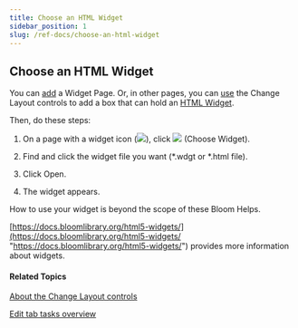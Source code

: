 ```yaml
---
title: Choose an HTML Widget
sidebar_position: 1
slug: /ref-docs/choose-an-html-widget
---
```


## Choose an HTML Widget

You can [add](Add_a_page.md) a Widget Page. Or, in other pages, you can [use](Using_the_Change_Layout_controls.md) the Change Layout controls to add a box that can hold an [HTML Widget](../../Concepts/HTML_Widget.md).

Then, do these steps:

1.  On a page with a widget icon (![](/ref-docs-assets/images/Tasks/Edit_tasks/WidgeIcon.png)), click ![](/ref-docs-assets/images/Tasks/Edit_tasks/ChooseWidget.png) (Choose Widget).
    
2.  Find and click the widget file you want (\*.wdgt or \*.html file).
    
3.  Click Open.
    
4.  The widget appears.
    

How to use your widget is beyond the scope of these Bloom Helps.

[https://docs.bloomlibrary.org/html5-widgets/](https://docs.bloomlibrary.org/html5-widgets/ "https://docs.bloomlibrary.org/html5-widgets/") provides more information about widgets.

#### Related Topics

[About the Change Layout controls](About_the_Change_Layout_controls.md)

[Edit tab tasks overview](Edit_tasks_overview.md)